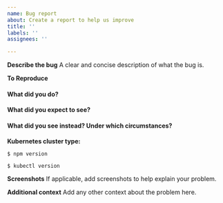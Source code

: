 ```yaml
---
name: Bug report
about: Create a report to help us improve
title: ''
labels: ''
assignees: ''

---
```


**Describe the bug**
A clear and concise description of what the bug is.

**To Reproduce**

#### What did you do?

<!-- A clear and concise description of the steps you took (or insert a code snippet). -->

#### What did you expect to see?

<!-- A clear and concise description of what you expected to happen (or insert a code snippet). -->

#### What did you see instead? Under which circumstances?

<!-- A clear and concise description of what ACTUALLY happened (or insert a code snippet). -->

**Kubernetes cluster type:**

<!-- The type of cluster used for testing/deployment, ex. "vanilla", "OpenShift" -->

`$ npm version`

<!-- If applicable, insert the output of `go version` here -->

`$ kubectl version`

<!-- If applicable, insert the output of `kubectl version` here -->

**Screenshots**
If applicable, add screenshots to help explain your problem.

**Additional context**
Add any other context about the problem here.